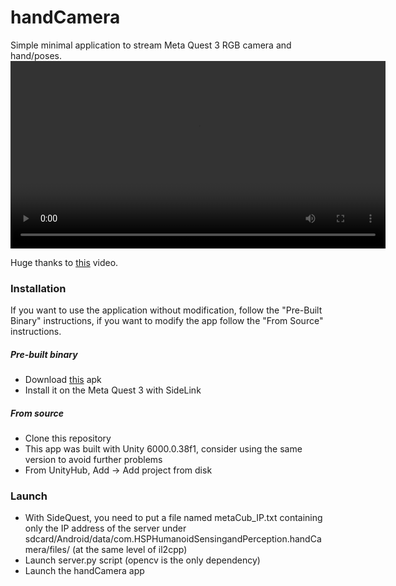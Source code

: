 # handCamera
Simple minimal application to stream Meta Quest 3 RGB camera and hand/poses.
<video width="600" controls>
  <source src="https://github.com/steb6/handCamera/blob/main/demo.mp4" type="mp4">
</video>

Huge thanks to [this](https://www.youtube.com/watch?v=A2ZhJt-SIBU&t=324s&ab_channel=Skarredghost) video.

### Installation
If you want to use the application without modification, follow the "Pre-Built Binary" instructions, if you want to modify the app follow the "From Source" instructions.

##### Pre-built binary
- Download [this](https://drive.google.com/file/d/1MnEN5Sz8CtnwWmAh0oMJ_Cny9pJt1Jli/view?usp=sharing) apk
- Install it on the Meta Quest 3 with SideLink

##### From source
- Clone this repository
- This app was built with Unity 6000.0.38f1, consider using the same version to avoid further problems
- From UnityHub, Add -> Add project from disk

### Launch
- With SideQuest, you need to put a file named metaCub_IP.txt containing only the IP address of the server under sdcard/Android/data/com.HSPHumanoidSensingandPerception.handCamera/files/ (at the same level of il2cpp)
- Launch server.py script (opencv is the only dependency)
- Launch the handCamera app